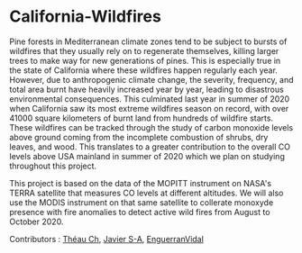 # California-Wildfires
 Pine forests in Mediterranean climate zones tend to be subject to bursts of wildfires that they usually rely on to regenerate themselves, killing larger trees to make way for new generations of pines. This is especially true in the state of California where these wildfires happen regularly each year. However, due to anthropogenic climate change, the severity, frequency, and total area burnt have heavily increased year by year, leading to disastrous environmental consequences. This culminated last year in summer of 2020 when California saw its most extreme wildfires season on record, with over 41000 square kilometers of burnt land from hundreds of wildfire starts. These wildfires can be tracked through the study of carbon monoxide levels above ground coming from the incomplete combustion of shrubs, dry leaves, and wood. This translates to a greater contribution to the overall CO levels above USA mainland in summer of 2020 which we plan on studying throughout this project.
 
This project is based on the data of the MOPITT instrument on NASA's TERRA satellite that measures CO levels at different altitudes. We will also use the MODIS instrument on that same satellite to collerate monoxyde presence with fire anomalies to detect active wild fires from August to October 2020.

Contributors : [Théau Ch](https://github.com/TheauCh), [Javier S-A](https://github.com/JavierS-A), [EnguerranVidal](https://github.com/EnguerranVidal)

